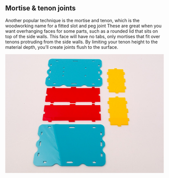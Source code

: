 ## Mortise & tenon joints
Another popular technique is the mortise and tenon, which is the woodworking name for a fitted slot and peg joint These are great when you want overhanging faces for some parts, such as a rounded lid that sits on top of the side walls. This face will have no tabs, only mortises that fit over tenons protruding from the side walls. By limiting your tenon height to the material depth, you’ll create joints flush to the surface. 


![Mortise refers to the hole (from the old Arabic word meaning to ‘cut a recess’) and tenon is the finger (from the Latin word meaning ‘to hold’)](images/step4.jpg)

